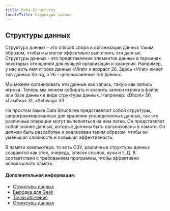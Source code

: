 ```yaml
---
title: Data Structures
localeTitle: Структуры данных
---
```

## Структуры данных

Структура данных - это способ сбора и организации данных таким образом, чтобы мы могли эффективно выполнять эти данные. Структуры данных - это представление элементов данных в терминах некоторых отношений для лучшей организации и хранения. Например, у нас есть имя игрока данных «Virat» и возраст 26. Здесь «Virat» имеет тип данных String, а 26 - целочисленный тип данных.

Мы можем организовать эти данные как запись, такую ​​как запись игрока. Теперь мы можем собирать и хранить записи игрока в файле или базе данных в виде структуры данных. Например: «Dhoni» 30, «Гамбир» 31, «Sehwag» 33

На простом языке Data Structures представляют собой структуры, запрограммированные для хранения упорядоченных данных, так что различные операции могут выполняться на нем легко. Он представляет собой знание данных, которые должны быть организованы в памяти. Он должен быть разработан и реализован таким образом, чтобы он уменьшал сложность и повышал эффективность.

В памяти компьютера, то есть ОЗУ, различные структуры данных создаются как стек, очередь, список ссылок, кучи и т. Д. В соответствии с требованием программы, чтобы эффективно использовать память.

#### Дополнительная информация:

*   [Структуры данных](http://www.studytonight.com/data-structures/introduction-to-data-structures)
*   [Выродка для Geek](http://www.geeksforgeeks.org/data-structures/)
*   [Точки обучения](https://www.tutorialspoint.com/data_structures_algorithms/data_structure_overview.htm)
*   [Структуры данных](http://www.studytonight.com/data-structures/introduction-to-data-structures)
